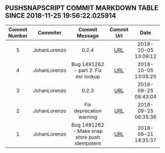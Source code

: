 ## PUSHSNAPSCRIPT COMMIT MARKDOWN TABLE SINCE 2018-11-25 19:56:22.025914

| Commit Number | Commiter | Commit Message | Commit Url | Date | 
|:---:|:----:|:----------------------------------:|:------:|:----:| 
|5|JohanLorenzo|0.2.4|[URL](https://github.com/mozilla-releng/pushsnapscript/commit/1de161f0b36d3840806fecf41c5b84f30e1ac8df)|2018-10-05 13:09:12
|4|JohanLorenzo|Bug 1491262 - part 2: Fix esr lookup|[URL](https://github.com/mozilla-releng/pushsnapscript/commit/45c2f94c2cfc0852f996c68a94549298ba9eb4a6)|2018-10-05 13:05:20
|3|JohanLorenzo|0.2.3|[URL](https://github.com/mozilla-releng/pushsnapscript/commit/46ce3fda359015916a55fb6c6e3eca19816597a2)|2018-09-25 08:43:04
|2|JohanLorenzo|Fix deprecation warning|[URL](https://github.com/mozilla-releng/pushsnapscript/commit/ed0c6c0e2d432ffe6f9fdcacc9b02832ee61af08)|2018-09-25 08:35:36
|1|JohanLorenzo|Bug 1491262 - Make snap store push idempotent|[URL](https://github.com/mozilla-releng/pushsnapscript/commit/09b8fccbeddb9c727d5b8df8fd95c00c86471c5f)|2018-09-21 14:35:37


